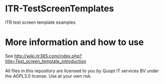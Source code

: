 # ITR-TestScreenTemplates
ITR test screen template examples

# More information and how to use

See http://wiki.itr365.com/index.php?title=Test_screen_template_introduction 

All files in this repository are licensed to you by Quopt IT services BV under the AGPL3.0 license. Use at your own risk.
